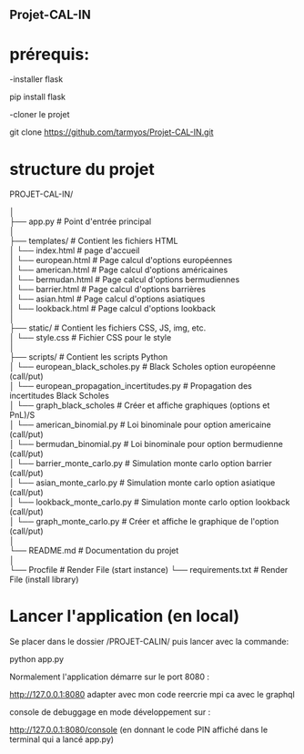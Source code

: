 ## Projet-CAL-IN

# prérequis:

-installer flask

pip install flask

-cloner le projet

git clone https://github.com/tarmyos/Projet-CAL-IN.git
# structure du projet
  
PROJET-CAL-IN/
  
│  
├── app.py                                      # Point d'entrée principal  
│  
├── templates/                                  # Contient les fichiers HTML  
│   └── index.html                              # page d'accueil  
│   └── european.html                           # Page calcul d'options européennes  
│   └── american.html                           # Page calcul d'options américaines  
│   └── bermudan.html                           # Page calcul d'options bermudiennes  
│   └── barrier.html                            # Page calcul d'options barrières  
│   └── asian.html                              # Page calcul d'options asiatiques  
│   └── lookback.html                           # Page calcul d'options lookback  
│  
├── static/                                     # Contient les fichiers CSS, JS, img, etc.  
│   └── style.css                               # Fichier CSS pour le style  
│  
├── scripts/                                    # Contient les scripts Python  
│   └── european_black_scholes.py               # Black Scholes option européenne (call/put)  
│   └── european_propagation_incertitudes.py    # Propagation des incertitudes Black Scholes  
│   └── graph_black_scholes                     # Créer et affiche graphiques (options et PnL)/S  
│   └── american_binomial.py                    # Loi binominale pour option americaine (call/put)  
│   └── bermudan_binomial.py                    # Loi binominale pour option bermudienne (call/put)  
│   └── barrier_monte_carlo.py                  # Simulation monte carlo option barrier (call/put)  
│   └── asian_monte_carlo.py                    # Simulation monte carlo option asiatique (call/put)  
│   └── lookback_monte_carlo.py                 # Simulation monte carlo option lookback (call/put)  
│   └── graph_monte_carlo.py                    # Créer et affiche le graphique de l'option (call/put)  
│  
└── README.md                                   # Documentation du projet  
│  
└── Procfile                                    # Render File (start instance) 
└── requirements.txt                            # Render File (install library)


# Lancer l'application (en local)

Se placer dans le dossier /PROJET-CALIN/ puis lancer avec la commande: 

python app.py



Normalement l'application démarre sur le port 8080 :

http://127.0.0.1:8080 adapter avec mon code  reercrie mpi ca avec le graphql

console de debuggage en mode développement sur :

 http://127.0.0.1:8080/console (en donnant le code PIN affiché dans le terminal qui a lancé app.py)
